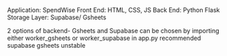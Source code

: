 Application:    SpendWise
Front End:      HTML, CSS, JS
Back End:       Python Flask
Storage Layer:  Supabase/ Gsheets

2 options of backend- Gsheets and Supabase
can be chosen by importing either worker_gsheets or worker_supabase in app.py
recommended supabase
gsheets unstable


